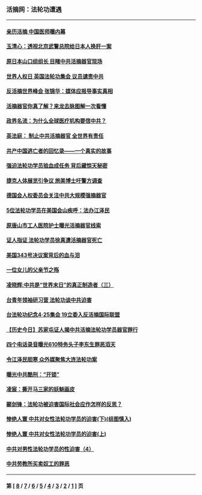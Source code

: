 ### 活摘网：法轮功遭遇
---
#### [亲历活摘 中国医师曝内幕](../../pages/nf5881/n14040389.md?09240430) 
#### [玉清心：透视北京武警总院给日本人换肝一案](../../pages/nf5881/n13771978.md?09240430) 
#### [原日本山口组组长 目睹中共活摘器官现场](../../pages/nf5881/n13767360.md?09240430) 
#### [世界人权日 英国法轮功集会 议员谴责中共](../../pages/nf5881/n13431763.md?09240430) 
#### [反活摘世界峰会 张锦华：媒体应报导事实真相](../../pages/nf5881/n13278502.md?09240430) 
#### [活摘器官你真了解？来龙去脉图解一次看懂](../../pages/nf5881/n13013820.md?09240430) 
#### [政界名流：为什么全球医疗机构要信中共？](../../pages/nf5881/n11945479.md?09240430) 
#### [英法庭： 制止中共活摘器官 全世界有责任](../../pages/nf5881/n11330691.md?09240430) 
#### [共产中国逃亡者的回忆录——一个真实的故事](../../pages/nf5881/n10918649.md?09240430) 
#### [强迫法轮功学员验血成任务 背后藏惊天秘密](../../pages/nf5881/n4252384.md?09240430) 
#### [捷克人体展览引争议 旅美博士吁警方调查](../../pages/nf5881/n9429187.md?09240430) 
#### [德国会人权委员会关注中共大规模强摘器官](../../pages/nf5881/n8418950.md?09240430) 
#### [5位法轮功学员在美国会山疾呼：法办江泽民](../../pages/nf5881/n8101519.md?09240430) 
#### [原唐山市工人医院护士曝光活摘器官线索](../../pages/nf5881/n8076384.md?09240430) 
#### [证人指证 法轮功学员徐真遭活摘器官死亡](../../pages/nf5881/n8042467.md?09240430) 
#### [美国343号决议案背后的血与泪](../../pages/nf5881/n8020684.md?09240430) 
#### [一位女儿的父亲节之殇](../../pages/nf5881/n8014122.md?09240430) 
#### [凌晓辉:中共是“世界末日”的真正制造者（三）](../../pages/nf5881/n4210333.md?09240430) 
#### [台青年领袖研习营 法轮功谈中共迫害](../../pages/nf5881/n4141857.md?09240430) 
#### [台法轮功纪念4‧25集会 19立委入反活摘国际联盟](../../pages/nf5881/n4141821.md?09240430) 
#### [【历史今日】苏家屯证人揭中共活摘法轮功学员器官罪行](../../pages/nf5881/n4135912.md?09240430) 
#### [四个电话录音曝光610特务头子李东生罪恶滔天](../../pages/nf5881/n4040060.md?09240430) 
#### [令江泽民胆寒 众外媒聚焦大连法轮功案](../../pages/nf5881/n3932671.md?09240430) 
#### [曝光中共酷刑：“开锁”](../../pages/nf5881/n3889373.md?09240430) 
#### [凌宸：撕开马三家的妖魅画皮](../../pages/nf5881/n3849369.md?09240430) 
#### [郦剑锋：法轮功被迫害国际社会应作怎样的反思？](../../pages/nf5881/n3824560.md?09240430) 
#### [惨绝人寰 中共对女性法轮功学员的迫害(下)(组图慎入)](../../pages/nf5881/n3816285.md?09240430) 
#### [惨绝人寰 中共对女性法轮功学员的迫害(上)](../../pages/nf5881/n3815374.md?09240430) 
#### [中共对男性法轮功学员的性迫害（4）](../../pages/nf5881/n3769144.md?09240430) 
#### [中共劳教所买卖奴工的罪恶](../../pages/nf5881/n3769378.md?09240430) 

---
#### 第 [ [8](./8.md?09240430) / [7](./7.md?09240430) / [6](./6.md?09240430) / [5](./5.md?09240430) / [4](./4.md?09240430) / [3](./3.md?09240430) / [2](./2.md?09240430) / [1](./1.md?09240430) ] 页
